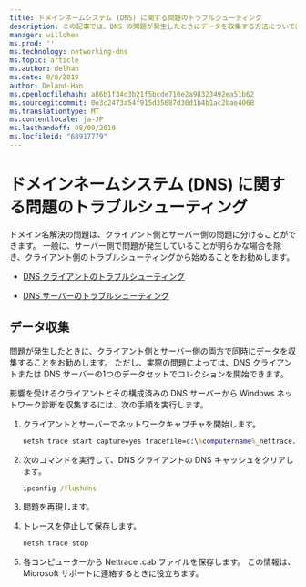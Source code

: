 ```yaml
---
title: ドメインネームシステム (DNS) に関する問題のトラブルシューティング
description: この記事では、DNS の問題が発生したときにデータを収集する方法について説明します。
manager: willchen
ms.prod: ''
ms.technology: networking-dns
ms.topic: article
ms.author: delhan
ms.date: 8/8/2019
author: Deland-Han
ms.openlocfilehash: a86b1f34c3b21f5bcde710e2a98323492ea51b62
ms.sourcegitcommit: 0e3c2473a54f915d35687d30d1b4b1ac2bae4068
ms.translationtype: MT
ms.contentlocale: ja-JP
ms.lasthandoff: 08/09/2019
ms.locfileid: "68917779"
---
```

# <a name="troubleshooting-domain-name-system-dns-issues"></a>ドメインネームシステム (DNS) に関する問題のトラブルシューティング
 
ドメイン名解決の問題は、クライアント側とサーバー側の問題に分けることができます。 一般に、サーバー側で問題が発生していることが明らかな場合を除き、クライアント側のトラブルシューティングから始めることをお勧めします。

- [DNS クライアントのトラブルシューティング](troubleshoot-dns-client.md)

- [DNS サーバーのトラブルシューティング](troubleshoot-dns-server.md)
 
## <a name="data-collection"></a>データ収集
 
問題が発生したときに、クライアント側とサーバー側の両方で同時にデータを収集することをお勧めします。 ただし、実際の問題によっては、DNS クライアントまたは DNS サーバーの1つのデータセットでコレクションを開始できます。
 
影響を受けるクライアントとその構成済みの DNS サーバーから Windows ネットワーク診断を収集するには、次の手順を実行します。

1. クライアントとサーバーでネットワークキャプチャを開始します。

   ```cmd
   netsh trace start capture=yes tracefile=c:\%computername%_nettrace.etl
   ```

2. 次のコマンドを実行して、DNS クライアントの DNS キャッシュをクリアします。

   ```cmd
   ipconfig /flushdns
   ```

3. 問題を再現します。

4. トレースを停止して保存します。

   ```cmd
   netsh trace stop
   ```

5. 各コンピューターから Nettrace .cab ファイルを保存します。 この情報は、Microsoft サポートに連絡するときに役立ちます。